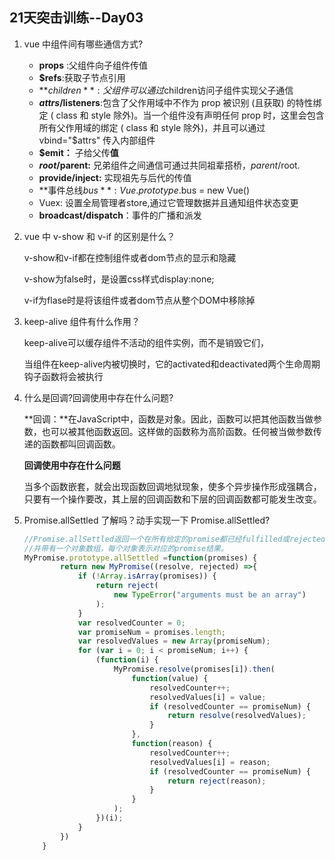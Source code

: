 ## 21天突击训练--Day03

1. vue 中组件间有哪些通信方式?

   - **props** :父组件向子组件传值
   - **$refs**:获取子节点引用
   - **$children**: 父组件可以通过$children访问子组件实现父子通信
   - **$attrs/$listeners**:包含了⽗作⽤域中不作为 prop 被识别 (且获取) 的特性绑定 ( class 和 style 除外)。当⼀个组件没有声明任何 prop 时，这⾥会包含所有⽗作⽤域的绑定 ( class 和 style 除外)，并且可以通过 vbind="$attrs" 传⼊内部组件
   - **$emit：** 子给父传**值**
   - **$root/$parent:** 兄弟组件之间通信可通过共同祖辈搭桥，$parent/$root.
   - **provide/inject:** 实现祖先与后代的传值
   - **事件总线$bus**: Vue.prototype.$bus = new Vue()
   - Vuex: 设置全局管理者store,通过它管理数据并且通知组件状态变更
   - **broadcast/dispatch**：事件的广播和派发

2. vue 中 v-show 和 v-if 的区别是什么？

   v-show和v-if都在控制组件或者dom节点的显示和隐藏

   v-show为false时，是设置css样式display:none;

   v-if为flase时是将该组件或者dom节点从整个DOM中移除掉

3. keep-alive 组件有什么作用？

   keep-alive可以缓存组件不活动的组件实例，而不是销毁它们，

   当组件在keep-alive内被切换时，它的activated和deactivated两个生命周期钩子函数将会被执行
   
4. 什么是回调?回调使用中存在什么问题?

   **回调：**在JavaScript中，函数是对象。因此，函数可以把其他函数当做参数，也可以被其他函数返回。这样做的函数称为高阶函数。任何被当做参数传递的函数都叫回调函数。

   **回调使用中存在什么问题**

   当多个函数嵌套，就会出现函数回调地狱现象，使多个异步操作形成强耦合，只要有一个操作要改，其上层的回调函数和下层的回调函数都可能发生改变。

5. Promise.allSettled 了解吗？动手实现一下 Promise.allSettled?

   ```js
   //Promise.allSettled返回一个在所有给定的promise都已经fulfilled或rejected后的promise，
   //并带有一个对象数组，每个对象表示对应的promise结果。
   MyPromise.prototype.allSettled =function(promises) {
           return new MyPromise((resolve, rejected) =>{
               if (!Array.isArray(promises)) {
                   return reject(
                       new TypeError("arguments must be an array")
                   );
               }
               var resolvedCounter = 0;
               var promiseNum = promises.length;
               var resolvedValues = new Array(promiseNum);
               for (var i = 0; i < promiseNum; i++) {
                   (function(i) {
                       MyPromise.resolve(promises[i]).then(
                           function(value) {
                               resolvedCounter++;
                               resolvedValues[i] = value;
                               if (resolvedCounter == promiseNum) {
                                   return resolve(resolvedValues);
                               }
                           },
                           function(reason) {
                               resolvedCounter++;
                               resolvedValues[i] = reason;
                               if (resolvedCounter == promiseNum) {
                                   return reject(reason);
                               }
                           }
                       );
                   })(i);
               }
           })
       }
   ```
   
   

